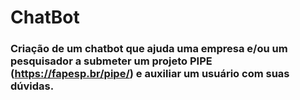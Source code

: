 # ChatBot
### Criação de um chatbot que ajuda uma empresa e/ou um pesquisador a submeter um projeto PIPE (https://fapesp.br/pipe/) e auxiliar um usuário com suas dúvidas.
